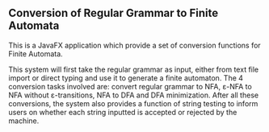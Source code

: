 ## Conversion of Regular Grammar to Finite Automata

This is a JavaFX application which provide a set of conversion functions for Finite Automata. 

This system will first take the regular grammar as input, either from text file import or direct typing and use it to generate a finite automaton. The 4 conversion tasks involved are: convert regular grammar to NFA, ε-NFA to NFA without ε-transitions, NFA to DFA and DFA minimization. After all these conversions, the system also provides a function of string testing to inform users on whether each string inputted is accepted or rejected by the machine. 

